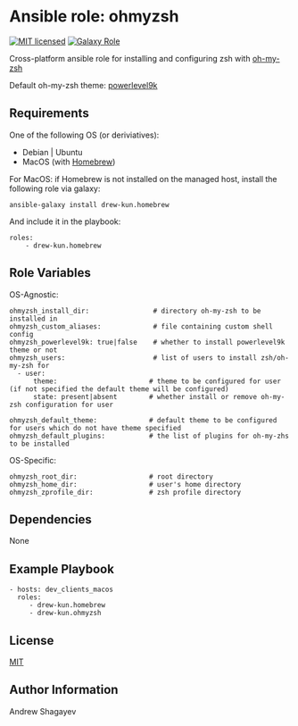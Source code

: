 Ansible role: ohmyzsh
=========

[![MIT licensed][mit-badge]][mit-link]
[![Galaxy Role][role-badge]][galaxy-link]

Cross-platform ansible role for installing and configuring zsh with [oh-my-zsh][ohmyzsh]

Default oh-my-zsh theme: [powerlevel9k][powerlevel9k]

Requirements
------------

One of the following OS (or deriviatives):
 - Debian | Ubuntu
 - MacOS (with [Homebrew][homebrew])

For MacOS:
if Homebrew is not installed on the managed host, install the following role via galaxy:

    ansible-galaxy install drew-kun.homebrew

 And include it in the playbook:

    roles:
        - drew-kun.homebrew

Role Variables
--------------
OS-Agnostic:

    ohmyzsh_install_dir:                # directory oh-my-zsh to be installed in
    ohmyzsh_custom_aliases:             # file containing custom shell config
    ohmyzsh_powerlevel9k: true|false    # whether to install powerlevel9k theme or not
    ohmyzsh_users:                      # list of users to install zsh/oh-my-zsh for
      - user:
          theme:                       # theme to be configured for user (if not specified the default theme will be configured)
          state: present|absent        # whether install or remove oh-my-zsh configuration for user

    ohmyzsh_default_theme:             # default theme to be configured for users which do not have theme specified
    ohmyzsh_default_plugins:           # the list of plugins for oh-my-zhs to be installed

OS-Specific:

    ohmyzsh_root_dir:                  # root directory
    ohmyzsh_home_dir:                  # user's home directory
    ohmyzsh_zprofile_dir:              # zsh profile directory

Dependencies
------------

None

Example Playbook
----------------

    - hosts: dev_clients_macos
      roles:
         - drew-kun.homebrew
         - drew-kun.ohmyzsh

License
-------

[MIT][mit-link]

Author Information
------------------

Andrew Shagayev

[role-badge]: https://img.shields.io/badge/role-drew--kun.ohmyzsh-green.svg
[galaxy-link]: https://galaxy.ansible.com/drew-kun/ohmyzsh/
[mit-badge]: https://img.shields.io/badge/license-MIT-blue.svg
[mit-link]: https://raw.githubusercontent.com/drew-kun/ansible-ohmyzsh/master/LICENSE
[homebrew]: http://brew.sh/
[ohmyzsh]: https://github.com/robbyrussell/oh-my-zsh
[powerlevel9k]: https://github.com/bhilburn/powerlevel9k

